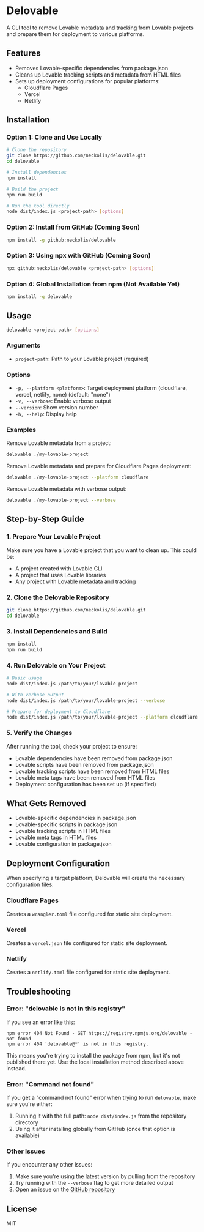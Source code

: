 # Delovable

A CLI tool to remove Lovable metadata and tracking from Lovable projects and prepare them for deployment to various platforms.

## Features

- Removes Lovable-specific dependencies from package.json
- Cleans up Lovable tracking scripts and metadata from HTML files
- Sets up deployment configurations for popular platforms:
  - Cloudflare Pages
  - Vercel
  - Netlify

## Installation

### Option 1: Clone and Use Locally

```bash
# Clone the repository
git clone https://github.com/neckolis/delovable.git
cd delovable

# Install dependencies
npm install

# Build the project
npm run build

# Run the tool directly
node dist/index.js <project-path> [options]
```

### Option 2: Install from GitHub (Coming Soon)

```bash
npm install -g github:neckolis/delovable
```

### Option 3: Using npx with GitHub (Coming Soon)

```bash
npx github:neckolis/delovable <project-path> [options]
```

### Option 4: Global Installation from npm (Not Available Yet)

```bash
npm install -g delovable
```

## Usage

```bash
delovable <project-path> [options]
```

### Arguments

- `project-path`: Path to your Lovable project (required)

### Options

- `-p, --platform <platform>`: Target deployment platform (cloudflare, vercel, netlify, none) (default: "none")
- `-v, --verbose`: Enable verbose output
- `--version`: Show version number
- `-h, --help`: Display help

### Examples

Remove Lovable metadata from a project:

```bash
delovable ./my-lovable-project
```

Remove Lovable metadata and prepare for Cloudflare Pages deployment:

```bash
delovable ./my-lovable-project --platform cloudflare
```

Remove Lovable metadata with verbose output:

```bash
delovable ./my-lovable-project --verbose
```

## Step-by-Step Guide

### 1. Prepare Your Lovable Project

Make sure you have a Lovable project that you want to clean up. This could be:
- A project created with Lovable CLI
- A project that uses Lovable libraries
- Any project with Lovable metadata and tracking

### 2. Clone the Delovable Repository

```bash
git clone https://github.com/neckolis/delovable.git
cd delovable
```

### 3. Install Dependencies and Build

```bash
npm install
npm run build
```

### 4. Run Delovable on Your Project

```bash
# Basic usage
node dist/index.js /path/to/your/lovable-project

# With verbose output
node dist/index.js /path/to/your/lovable-project --verbose

# Prepare for deployment to Cloudflare
node dist/index.js /path/to/your/lovable-project --platform cloudflare
```

### 5. Verify the Changes

After running the tool, check your project to ensure:
- Lovable dependencies have been removed from package.json
- Lovable scripts have been removed from package.json
- Lovable tracking scripts have been removed from HTML files
- Lovable meta tags have been removed from HTML files
- Deployment configuration has been set up (if specified)

## What Gets Removed

- Lovable-specific dependencies in package.json
- Lovable-specific scripts in package.json
- Lovable tracking scripts in HTML files
- Lovable meta tags in HTML files
- Lovable configuration in package.json

## Deployment Configuration

When specifying a target platform, Delovable will create the necessary configuration files:

### Cloudflare Pages

Creates a `wrangler.toml` file configured for static site deployment.

### Vercel

Creates a `vercel.json` file configured for static site deployment.

### Netlify

Creates a `netlify.toml` file configured for static site deployment.

## Troubleshooting

### Error: "delovable is not in this registry"

If you see an error like this:

```
npm error 404 Not Found - GET https://registry.npmjs.org/delovable - Not found
npm error 404 'delovable@*' is not in this registry.
```

This means you're trying to install the package from npm, but it's not published there yet. Use the local installation method described above instead.

### Error: "Command not found"

If you get a "command not found" error when trying to run `delovable`, make sure you're either:

1. Running it with the full path: `node dist/index.js` from the repository directory
2. Using it after installing globally from GitHub (once that option is available)

### Other Issues

If you encounter any other issues:

1. Make sure you're using the latest version by pulling from the repository
2. Try running with the `--verbose` flag to get more detailed output
3. Open an issue on the [GitHub repository](https://github.com/neckolis/delovable/issues)

## License

MIT
